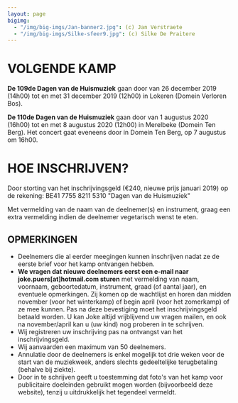 ```yaml
---
layout: page
bigimg:
  - "/img/big-imgs/Jan-banner2.jpg": (c) Jan Verstraete
  - "/img/big-imgs/Silke-sfeer9.jpg": (c) Silke De Praitere
---
```


# VOLGENDE KAMP

**De 109de Dagen van de Huismuziek** gaan door van 26 december 2019 (14h00) tot en met 31 december 2019 (12h00) in Lokeren (Domein Verloren Bos).


**De 110de Dagen van de Huismuziek** gaan door van 1 augustus 2020 (16h00) tot en met 8 augustus 2020 (12h00) in Merelbeke (Domein Ten Berg). Het concert gaat eveneens door in Domein Ten Berg, op 7 augustus om 16h00.

# HOE INSCHRIJVEN?

Door storting van het inschrijvingsgeld (€240, nieuwe prijs januari 2019) op de rekening:
BE41 7755 8211 5310
"Dagen van de Huismuziek"

Met vermelding van de naam van de deelnemer(s) en instrument, graag een extra vermelding indien de deelnemer vegetarisch wenst te eten.

## OPMERKINGEN
* Deelnemers die al eerder meegingen kunnen inschrijven nadat ze de eerste brief voor het kamp ontvangen hebben.
* **We vragen dat nieuwe deelnemers eerst een e-mail naar joke.puers[at]hotmail.com sturen** met vermelding van naam, voornaam, geboortedatum, instrument, graad (of aantal jaar), en eventuele opmerkingen. Zij komen op de wachtlijst en horen dan midden november  (voor het winterkamp) of begin april (voor het zomerkamp) of ze mee kunnen. Pas na deze bevestiging moet het inschrijvingsgeld betaald worden. U kan Joke altijd vrijblijvend uw vragen mailen, en ook na november/april kan u (uw kind) nog proberen in te schrijven.
* Wij registreren uw inschrijving pas na ontvangst van het inschrijvingsgeld.
* Wij aanvaarden een maximum van 50 deelnemers.
* Annulatie door de deelnemers is enkel mogelijk tot drie weken voor de start van de muziekweek, anders slechts gedeeltelijke terugbetaling (behalve bij ziekte).
* Door in te schrijven geeft u toestemming dat foto's van het kamp voor publicitaire doeleinden gebruikt mogen worden (bijvoorbeeld deze website), tenzij u uitdrukkelijk het tegendeel vermeldt.
